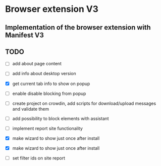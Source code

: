 # Browser extension V3
## Implementation of the browser extension with Manifest V3

## TODO
- [ ] add about page content
- [ ] add info about desktop version
- [x] get current tab info to show on popup
- [ ] enable disable blocking from popup
- [ ] create project on crowdin, add scripts for download/upload messages and validate them
- [ ] add possibility to block elements with assistant
- [ ] implement report site functionality
- [x] make wizard to show just once after install
- [x] make wizard to show just once after install
- [ ] set filter ids on site report

